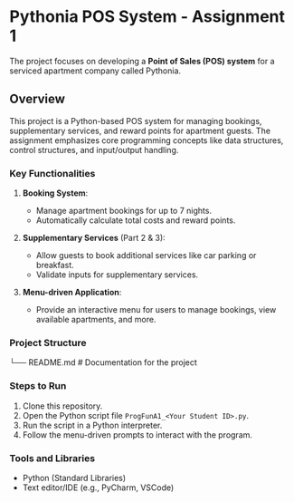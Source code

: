 # Pythonia POS System - Assignment 1
 The project focuses on developing a **Point of Sales (POS) system** for a serviced apartment company called Pythonia.

## Overview
This project is a Python-based POS system for managing bookings, supplementary services, and reward points for apartment guests. The assignment emphasizes core programming concepts like data structures, control structures, and input/output handling.

### Key Functionalities
1. **Booking System**:
   - Manage apartment bookings for up to 7 nights.
   - Automatically calculate total costs and reward points.

2. **Supplementary Services** (Part 2 & 3):
   - Allow guests to book additional services like car parking or breakfast.
   - Validate inputs for supplementary services.

3. **Menu-driven Application**:
   - Provide an interactive menu for users to manage bookings, view available apartments, and more.

### Project Structure
└── README.md # Documentation for the project

### Steps to Run
1. Clone this repository.
2. Open the Python script file `ProgFunA1_<Your Student ID>.py`.
3. Run the script in a Python interpreter.
4. Follow the menu-driven prompts to interact with the program.

### Tools and Libraries
- Python (Standard Libraries)
- Text editor/IDE (e.g., PyCharm, VSCode)




